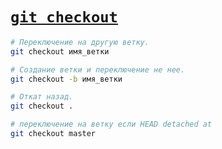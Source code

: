 # [`git checkout`](../index.md)

```bash
# Переключение на другую ветку.
git checkout имя_ветки

# Создание ветки и переключение не нее.
git checkout -b имя_ветки

# Откат назад.
git checkout .

# переключение на ветку если HEAD detached at
git checkout master
```
